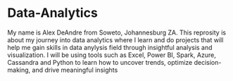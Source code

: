 # Data-Analytics
My name is Alex DeAndre from Soweto, Johannesburg ZA.
This reprosity is about my journey into data analytics where I learn and do projects that will help me gain skills in data anylysis field through insightful analysis and visualization.
I will be using tools such as Excel, Power BI, Spark, Azure, Cassandra and Python to learn how to uncover trends, optimize decision-making, and drive meaningful insights

